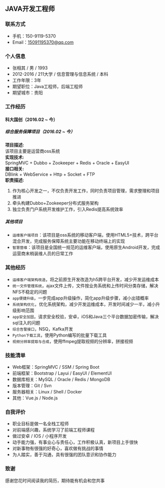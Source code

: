 ## JAVA开发工程师
### 联系方式
- 手机：150-9119-5370
- Email：15091195370@qq.com

### 个人信息
- 张相其 / 男 / 1993
- 2012-2016 / 211大学 / 信息管理与信息系统 / 本科
- 工作年限：3年
- 期望职位：Java工程师，后端工程师
- 期望城市：贵阳

### 工作经历
#### 科大国创（2016.02 ~ 今）
##### 综合服务保障项目（2016.02 ~ 今）
**项目描述:**  
该项目主要是运营商oss系统  
**实现技术:**  
SpringMVC + Dubbo + Zookeeper + Redis + Oracle + EasyUI  
**接口相关:**  
DBlink + WebService + Http + Socket + FTP  
**职责描述:**
1. 作为核心开发之一，不仅负责开发工作，同时负责项目管理，需求整理和项目推进
2. 牵头构建Dubbo+Zookeeper分布式服务架构
3. 独立负责门户系统开发维护工作，引入Redis提高系统效率

##### 其他项目
- `运维客户端项目`：该项目是oss系统的移动客户端，使用HTML5+技术，跨平台混合开发，完成服务保障系统主要功能在移动终端上的实现
- `智慧营维`：该项目是全国统一规范的运维客户端，使用原生Android开发，完成运营商末梢装维人员的日常工作

### 其他经历
- `运维客户端架构改造`，将之前原生开发改造为h5跨平台开发，减少开发运维成本
- `统一文件管理系统`，ajax文件上传，文件按业务系统和上传时间分类存储，解决NFS不稳定的问题
- `app便捷升级`，一步完成app升级操作，简化app升级步骤，减小出错概率
- `系统架构优化`，优化系统架构，减少开发运维成本，开发时间减少一半，减小升级影响范围
- `app安全加固`，请求安全校验，安卓，iOS和Java三个平台数据加密传输，解决sql注入的问题
- `综合告警接口`，NSQ，Kafka开发
- `Python下载工具`，使用Python编写的批量下载工具
- `视频分辨率提取与合成`，使用ffmpeg提取视频的分辨率，拼接视频

### 技能清单
- Web框架：SpringMVC / SSM / Spring Boot
- 前端框架：Bootstrap / Layui / EasyUI / ElementUI
- 数据库相关：MySQL / Oracle / Redis / MongoDB
- 版本管理：Git / Svn
- 服务器相关：Linux / Shell / Docker
- 其他：Vue.js / Node.js

### 自我评价
- 职业目标是做一名全栈工程师
- 对前端感兴趣，系统学习了前端工程师课程
- 做过安卓 / IOS / 小程序开发
- 动手能力强，有事业心与责任心，工作积极认真，新项目上手很快
- 对新事物有很强的好奇心，喜欢做有挑战的事情
- 为人踏实，善于沟通，具有很强的团队意识和协作能力

### 致谢
感谢您花时间阅读我的简历，期待能有机会和您共事